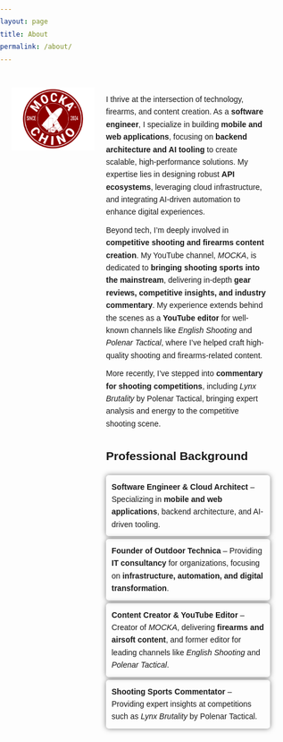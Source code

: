 ```yaml
---
layout: page
title: About
permalink: /about/
---
```


<style>
  body {
    font-family: Arial, sans-serif;
    line-height: 1.6;
    margin: 0;
    padding: 0;
  }
  .container {
    max-width: 800px;
    margin: 20px auto;
    padding: 20px;
  }
  .header {
    text-align: center;
    margin-bottom: 20px;
  }
  .content {
    display: flex;
    align-items: flex-start;
  }
  .content img {
    max-width: 150px;
    margin-right: 20px;
  }
  .content div {
    flex: 1;
  }
  .content p {
    margin: 10px 0;
  }
  .content ul {
    list-style-type: none;
    padding: 0;
  }
  .content ul li {
    box-shadow: 0 0 10px rgba(0, 0, 0, 0.5);
    margin: 5px 0;
    padding: 10px;
    border-radius: 5px;
  }
</style>

<div class="container">
    <div class="content">
      <img src="/images/profilePicture.png" alt="MOCKA Logo">
      <div>
        <p>I thrive at the intersection of technology, firearms, and content creation. As a <strong>software engineer</strong>, I specialize in building <strong>mobile and web applications</strong>, focusing on <strong>backend architecture and AI tooling</strong> to create scalable, high-performance solutions. My expertise lies in designing robust <strong>API ecosystems</strong>, leveraging cloud infrastructure, and integrating AI-driven automation to enhance digital experiences.</p>
        <p>Beyond tech, I’m deeply involved in <strong>competitive shooting and firearms content creation</strong>. My YouTube channel, <em>MOCKA</em>, is dedicated to <strong>bringing shooting sports into the mainstream</strong>, delivering in-depth <strong>gear reviews, competitive insights, and industry commentary</strong>. My experience extends behind the scenes as a <strong>YouTube editor</strong> for well-known channels like <em>English Shooting</em> and <em>Polenar Tactical</em>, where I’ve helped craft high-quality shooting and firearms-related content.</p>
        <p>More recently, I’ve stepped into <strong>commentary for shooting competitions</strong>, including <em>Lynx Brutality</em> by Polenar Tactical, bringing expert analysis and energy to the competitive shooting scene.</p>
        <h2>Professional Background</h2>
        <ul>
          <li><strong>Software Engineer & Cloud Architect</strong> – Specializing in <strong>mobile and web applications</strong>, backend architecture, and AI-driven tooling.</li>
          <li><strong>Founder of Outdoor Technica</strong> – Providing <strong>IT consultancy</strong> for organizations, focusing on <strong>infrastructure, automation, and digital transformation</strong>.</li>
          <li><strong>Content Creator & YouTube Editor</strong> – Creator of <em>MOCKA</em>, delivering <strong>firearms and airsoft content</strong>, and former editor for leading channels like <em>English Shooting</em> and <em>Polenar Tactical</em>.</li>
          <li><strong>Shooting Sports Commentator</strong> – Providing expert insights at competitions such as <em>Lynx Brutality</em> by Polenar Tactical.</li>
        </ul>
      </div>
    </div>
  </div>
